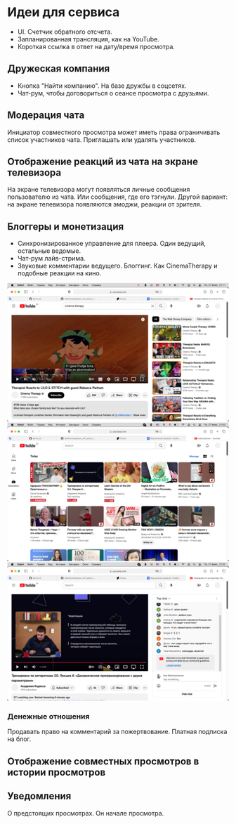 # Идеи для сервиса

- UI. Счетчик обратного отсчета.
- Запланированная трансляция, как на YouTube.
- Короткая ссылка в ответ на дату/время просмотра.

## Дружеская компания

- Кнопка "Найти компанию". На базе дружбы в соцсетях.
- Чат-рум, чтобы договориться о сеансе просмотра с друзьями.

## Модерация чата

Инициатор совместного просмотра может иметь права
ограничивать список участников чата. Приглашать или
удалять участников.

## Отображение реакций из чата на экране телевизора

На экране телевизора могут появляться личные сообщения
пользователю из чата.  Или сообщения, где его тэгнули. 
Другой вариант: на экране телевизора появляются эмоджи,
реакции от зрителя.

## Блоггеры и монетизация

- Синхронизированное управление для плеера. Один ведущий, 
остальные ведомые.
- Чат-рум лайв-стрима.
- Звуковые комментарии ведущего. Блоггинг. Как CinemaTherapy
и подобные реакции на кино.

![YouTube Cinema Therapy](media/2023-02-27_youtube_cinema_therapy.png) 
![YouTube Planed Stream](media/2023-02-27_youtube_planed_streams.png)
![YouTube Stream](media/2023-02-27_youtube_stream.png)

### Денежные отношения

Продавать право на комментарий за пожертвование.
Платная подписка на блог.

## Отображение совместных просмотров в истории просмотров

## Уведомления

О предстоящих просмотрах. Он начале просмотра.